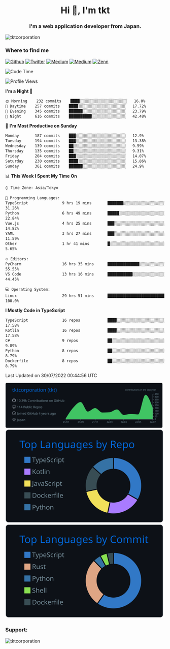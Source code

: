 <h1 align="center">Hi 👋, I'm tkt</h1>
<h3 align="center">I'm a web application developer from Japan.</h3>

<p align="left"> <img src="https://komarev.com/ghpvc/?username=tktcorporation&label=Profile%20views&color=0e75b6&style=flat" alt="tktcorporation" /> </p>

<h3>Where to find me</h3>
<p>
<a href="https://github.com/tktcorporation" target="_blank"><img alt="Github" src="https://img.shields.io/badge/GitHub-%2312100E.svg?&style=for-the-badge&logo=Github&logoColor=white" /></a>
<a href="https://twitter.com/tktcorporation" target="_blank"><img alt="Twitter" src="https://img.shields.io/badge/twitter-%231DA1F2.svg?&style=for-the-badge&logo=twitter&logoColor=white" /></a>
<a href="https://www.linkedin.com/in/tktcorporation" target="_blank"><img alt="Medium" src="https://img.shields.io/badge/linkdin-0a66c2.svg?&style=for-the-badge&logo=linkedin&logoColor=white" /></a>
<a href="https://qiita.com/tktcorporation" target="_blank"><img alt="Medium" src="https://img.shields.io/badge/qiita-55C500.svg?&style=for-the-badge&logo=qiita&logoColor=white" /></a>
<a href="https://zenn.dev/tktcorporation" target="_blank"><img alt="Zenn" src="https://img.shields.io/badge/Zenn-3EA8FF.svg?&style=for-the-badge&logo=Zenn&logoColor=white" /></a>
</p>
  
<!--START_SECTION:waka-->
![Code Time](http://img.shields.io/badge/Code%20Time-464%20hrs%2014%20mins-blue)

![Profile Views](http://img.shields.io/badge/Profile%20Views-18-blue)

**I'm a Night 🦉** 

```text
🌞 Morning    232 commits    ████░░░░░░░░░░░░░░░░░░░░░   16.0% 
🌆 Daytime    257 commits    ████░░░░░░░░░░░░░░░░░░░░░   17.72% 
🌃 Evening    345 commits    ██████░░░░░░░░░░░░░░░░░░░   23.79% 
🌙 Night      616 commits    ██████████░░░░░░░░░░░░░░░   42.48%

```
📅 **I'm Most Productive on Sunday** 

```text
Monday       187 commits    ███░░░░░░░░░░░░░░░░░░░░░░   12.9% 
Tuesday      194 commits    ███░░░░░░░░░░░░░░░░░░░░░░   13.38% 
Wednesday    139 commits    ██░░░░░░░░░░░░░░░░░░░░░░░   9.59% 
Thursday     135 commits    ██░░░░░░░░░░░░░░░░░░░░░░░   9.31% 
Friday       204 commits    ███░░░░░░░░░░░░░░░░░░░░░░   14.07% 
Saturday     230 commits    ████░░░░░░░░░░░░░░░░░░░░░   15.86% 
Sunday       361 commits    ██████░░░░░░░░░░░░░░░░░░░   24.9%

```


📊 **This Week I Spent My Time On** 

```text
⌚︎ Time Zone: Asia/Tokyo

💬 Programming Languages: 
TypeScript               9 hrs 19 mins       ███████░░░░░░░░░░░░░░░░░░   31.26% 
Python                   6 hrs 49 mins       █████░░░░░░░░░░░░░░░░░░░░   22.84% 
Vue.js                   4 hrs 25 mins       ███░░░░░░░░░░░░░░░░░░░░░░   14.82% 
YAML                     3 hrs 27 mins       ███░░░░░░░░░░░░░░░░░░░░░░   11.59% 
Other                    1 hr 41 mins        █░░░░░░░░░░░░░░░░░░░░░░░░   5.65%

🔥 Editors: 
PyCharm                  16 hrs 35 mins      ██████████████░░░░░░░░░░░   55.55% 
VS Code                  13 hrs 16 mins      ███████████░░░░░░░░░░░░░░   44.45%

💻 Operating System: 
Linux                    29 hrs 51 mins      █████████████████████████   100.0%

```

**I Mostly Code in TypeScript** 

```text
TypeScript               16 repos            ████░░░░░░░░░░░░░░░░░░░░░   17.58% 
Kotlin                   16 repos            ████░░░░░░░░░░░░░░░░░░░░░   17.58% 
C#                       9 repos             ██░░░░░░░░░░░░░░░░░░░░░░░   9.89% 
Python                   8 repos             ██░░░░░░░░░░░░░░░░░░░░░░░   8.79% 
Dockerfile               8 repos             ██░░░░░░░░░░░░░░░░░░░░░░░   8.79%

```



 Last Updated on 30/07/2022 00:44:56 UTC
<!--END_SECTION:waka-->

[![](https://raw.githubusercontent.com/tktcorporation/tktcorporation/master/profile-summary-card-output/github_dark/0-profile-details.svg)](https://github.com/vn7n24fzkq/github-profile-summary-cards)
[![](https://raw.githubusercontent.com/tktcorporation/tktcorporation/master/profile-summary-card-output/github_dark/1-repos-per-language.svg)](https://github.com/vn7n24fzkq/github-profile-summary-cards) [![](https://raw.githubusercontent.com/tktcorporation/tktcorporation/master/profile-summary-card-output/github_dark/2-most-commit-language.svg)](https://github.com/vn7n24fzkq/github-profile-summary-cards)

<h3 align="left">Support:</h3>
<p><a href="https://www.buymeacoffee.com/tktcorporation"> <img align="left" src="https://cdn.buymeacoffee.com/buttons/v2/default-yellow.png" height="50" width="210" alt="tktcorporation" /></a></p><br><br>
